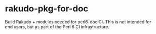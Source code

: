# rakudo-pkg-for-doc
Build Rakudo + modules needed for perl6-doc CI.
This is not intended for end users, but as part of the Perl 6 CI infrastructure.
